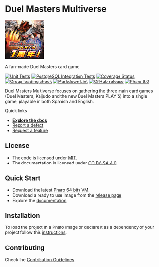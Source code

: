 # Duel Masters Multiverse

![Logo](assets/logos/128x128.png)

A fan-made Duel Masters card game

[![Unit Tests](https://github.com/ezeBalsamo/Duel-Masters-Multiverse/actions/workflows/unit-tests.yml/badge.svg)](https://github.com/ezeBalsamo/Duel-Masters-Multiverse/actions/workflows/unit-tests.yml/badge.svg)
[![PostgreSQL Integration Tests](https://github.com/ezeBalsamo/Duel-Masters-Multiverse/actions/workflows/PostgreSQL-Integration-Tests.yml/badge.svg)](https://github.com/ezeBalsamo/Duel-Masters-Multiverse/actions/workflows/PostgreSQL-Integration-Tests.yml/badge.svg)
[![Coverage Status](https://codecov.io/github/ezeBalsamo/Duel-Masters-Multiverse/coverage.svg?branch=release-candidate)](https://codecov.io/gh/ezeBalsamo/Duel-Masters-Multiverse/branch/release-candidate)
[![Group loading check](https://github.com/ezeBalsamo/Duel-Masters-Multiverse/actions/workflows/loading-groups.yml/badge.svg)](https://github.com/ezeBalsamo/Duel-Masters-Multiverse/actions/workflows/loading-groups.yml)
[![Markdown Lint](https://github.com/ezeBalsamo/Duel-Masters-Multiverse/actions/workflows/markdown-lint.yml/badge.svg)](https://github.com/ezeBalsamo/Duel-Masters-Multiverse/actions/workflows/markdown-lint.yml)
[![GitHub release](https://img.shields.io/github/release/ezeBalsamo/Duel-Masters-Multiverse.svg)](https://github.com/ezeBalsamo/Duel-Masters-Multiverse/releases/latest)
[![Pharo 9.0](https://img.shields.io/badge/Pharo-9.0-informational)](https://pharo.org)

Duel Masters Multiverse focuses on gathering the three main card games (Duel Masters, Kaijudo and the new Duel Masters PLAY'S) into a single game, playable in both Spanish and English.

Quick links

- [**Explore the docs**](docs/)
- [Report a defect](https://github.com/ezeBalsamo/Duel-Masters-Multiverse/issues/new?labels=Type%3A+Defect)
- [Request a feature](https://github.com/ezeBalsamo/Duel-Masters-Multiverse/issues/new?labels=Type%3A+Feature)

## License

- The code is licensed under [MIT](LICENSE).
- The documentation is licensed under [CC BY-SA 4.0](http://creativecommons.org/licenses/by-sa/4.0/).

## Quick Start

- Download the latest [Pharo 64 bits VM](https://get.pharo.org/64/).
- Download a ready to use image from the [release page](https://github.com/ezeBalsamo/Duel-Masters-Multiverse/releases/latest)
- Explore the [documentation](docs/)

## Installation

To load the project in a Pharo image or declare it as a dependency of your project follow this [instructions](docs/Installation.md).

## Contributing

Check the [Contribution Guidelines](CONTRIBUTING.md)
